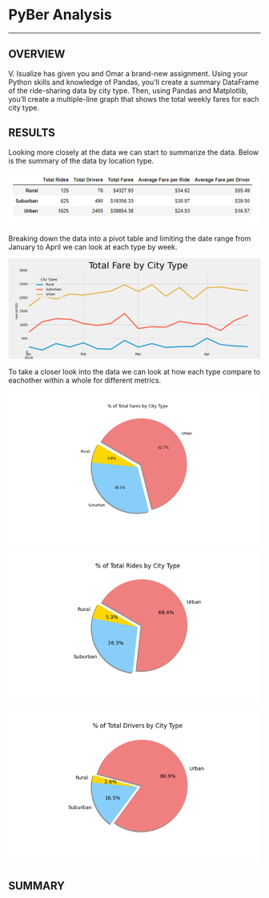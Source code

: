 # **PyBer Analysis**
-----------------------------------


**OVERVIEW**
-----------------------------------
V. Isualize has given you and Omar a brand-new assignment. Using your Python skills and knowledge of Pandas, you’ll create a summary DataFrame of the ride-sharing data by city type. Then, using Pandas and Matplotlib, you’ll create a multiple-line graph that shows the total weekly fares for each city type.


**RESULTS**
-----------------------------------
Looking more closely at the data we can start to summarize the data.  Below is the summary of the data by location type.  

![Pyber_summary_df.PNG](https://github.com/Bionicbabes/PyBer_Analysis/blob/main/analysis/Pyber_summary_df.PNG)

Breaking down the data into a pivot table and limiting the date range from January to April we can look at each type by week.

![PyBer_sum_fares_per_week.png](https://github.com/Bionicbabes/PyBer_Analysis/blob/main/analysis/PyBer_sum_fares_per_week.png)

To take a closer look into the data we can look at how each type compare to eachother within a whole for different metrics.

![Fig5.png](https://github.com/Bionicbabes/PyBer_Analysis/blob/main/analysis/Fig5.png)

![Fig6.png](https://github.com/Bionicbabes/PyBer_Analysis/blob/main/analysis/Fig6.png)

![Fig7.png](https://github.com/Bionicbabes/PyBer_Analysis/blob/main/analysis/Fig7.png)



**SUMMARY**
-----------------------------------
